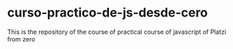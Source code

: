 # curso-practico-de-js-desde-cero
This is the repository of the course of practical course of javascript of Platzi from zero
